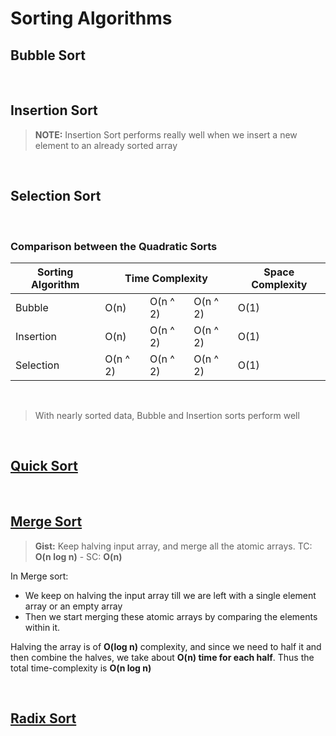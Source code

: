 # Sorting Algorithms

## Bubble Sort


<br />

## Insertion Sort
> **NOTE:**
> Insertion Sort performs really well when we insert a new element to an already sorted array

<br />

## Selection Sort

<br />

### Comparison between the Quadratic Sorts
<table>
  <thead>
    <tr>
      <th>Sorting Algorithm</th>
      <th colspan="3">Time Complexity</th>
      <th>Space Complexity</th>
    </tr>
  </thead>
  <tbody>
    <tr>
      <td>Bubble</td>
      <td>O(n)</td>
      <td>O(n ^ 2)</td>
      <td>O(n ^ 2)</td>
      <td>O(1)</td>
    </tr>
    <tr>
      <td>Insertion</td>
      <td>O(n)</td>
      <td>O(n ^ 2)</td>
      <td>O(n ^ 2)</td>
      <td>O(1)</td>
    </tr>
    <tr>
      <td>Selection</td>
      <td>O(n ^ 2)</td>
      <td>O(n ^ 2)</td>
      <td>O(n ^ 2)</td>
      <td>O(1)</td>
    </tr>
  </tbody>
</table>

<br />

> With nearly sorted data, Bubble and Insertion sorts perform well

<br />

## [Quick Sort](https://github.com/andys-github/algo-practice/blob/main/sort/quick-sort.py)


<br />

## [Merge Sort](https://github.com/andys-github/algo-practice/blob/main/sort/merge-sort.py)
> **Gist:** Keep halving input array, and merge all the atomic arrays. 
> TC: **O(n log n)** - SC: **O(n)**

In Merge sort:
- We keep on halving the input array till we are left with a single element array or an empty array
- Then we start merging these atomic arrays by comparing the elements within it.

Halving the array is of **O(log n)** complexity, and since we need to half it and then combine the halves, we take about **O(n) time for each half**. Thus the total time-complexity is **O(n log n)**


<br />

## [Radix Sort](https://github.com/andys-github/algo-practice/blob/main/sort/radix-sort.py)

<br />
